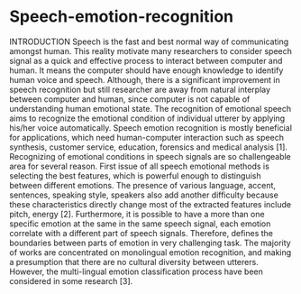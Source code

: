 # Speech-emotion-recognition
INTRODUCTION
Speech is the fast and best normal way of communicating amongst human. This reality motivate many
researchers to consider speech signal as a quick and effective process to interact between computer and human. It
means the computer should have enough knowledge to identify human voice and speech. Although, there is a
significant improvement in speech recognition but still researcher are away from natural interplay between computer
and human, since computer is not capable of understanding human emotional state. The recognition of emotional
speech aims to recognize the emotional condition of individual utterer by applying his/her voice automatically.
Speech emotion recognition is mostly beneficial for applications, which need human-computer interaction such as
speech synthesis, customer service, education, forensics and medical analysis [1].
Recognizing of emotional conditions in speech signals are so challengeable area for several reason. First issue of
all speech emotional methods is selecting the best features, which is powerful enough to distinguish between
different emotions. The presence of various language, accent, sentences, speaking style, speakers also add another
difficulty because these characteristics directly change most of the extracted features include pitch, energy [2].
Furthermore, it is possible to have a more than one specific emotion at the same in the same speech signal, each
emotion correlate with a different part of speech signals. Therefore, defines the boundaries between parts of emotion
in very challenging task. The majority of works are concentrated on monolingual emotion recognition, and making a
presumption that there are no cultural diversity between utterers. However, the multi-lingual emotion classification
process have been considered in some research [3]. 
